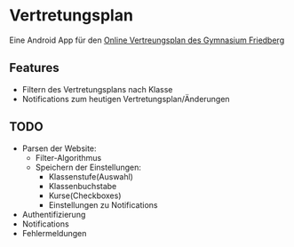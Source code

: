 # Vertretungsplan
Eine Android App für den [Online Vertreungsplan des Gymnasium Friedberg](http://www.gym-friedberg.de/extscripts/schueler/vertretungsplan/)

## Features

* Filtern des Vertretungsplans nach Klasse
* Notifications zum heutigen Vertretungsplan/Änderungen

## TODO

* Parsen der Website:
  * Filter-Algorithmus
  * Speichern der Einstellungen:
    * Klassenstufe(Auswahl)
    * Klassenbuchstabe
    * Kurse(Checkboxes)
    * Einstellungen zu Notifications
* Authentifizierung
* Notifications
* Fehlermeldungen
